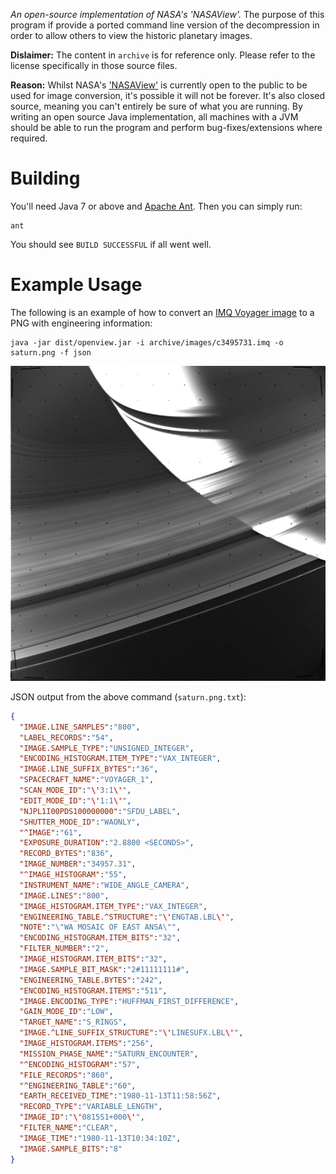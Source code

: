 *An open-source implementation of NASA's 'NASAView'.* The purpose of this
program if provide a ported command line version of the decompression in order
to allow others to view the historic planetary images.

**Dislaimer:** The content in `archive` is for reference only. Please refer to
the license specifically in those source files.

**Reason:** Whilst NASA's ['NASAView'](pds.nasa.gov/tools/nasa-view.shtml) is
currently open to the public to be used for image conversion, it's possible it
will not be forever. It's also closed source, meaning you can't entirely be
sure of what you are running. By writing an open source Java implementation,
all machines with a JVM should be able to run the program and perform
bug-fixes/extensions where required.

# Building

You'll need Java 7 or above and [Apache Ant](http://ant.apache.org/). Then you
can simply run:

```
ant
```

You should see `BUILD SUCCESSFUL` if all went well.

# Example Usage

The following is an example of how to convert an
[IMQ Voyager image](archive/images/c3495731.imq) to a PNG with engineering
information:

```
java -jar dist/openview.jar -i archive/images/c3495731.imq -o saturn.png -f json
```

![Output `saturn.png` from the above command.](doc/saturn.png)

JSON output from the above command (`saturn.png.txt`):

```json
{
  "IMAGE.LINE_SAMPLES":"800",
  "LABEL_RECORDS":"54",
  "IMAGE.SAMPLE_TYPE":"UNSIGNED_INTEGER",
  "ENCODING_HISTOGRAM.ITEM_TYPE":"VAX_INTEGER",
  "IMAGE.LINE_SUFFIX_BYTES":"36",
  "SPACECRAFT_NAME":"VOYAGER_1",
  "SCAN_MODE_ID":"\'3:1\'",
  "EDIT_MODE_ID":"\'1:1\'",
  "NJPL1I00PDS100000000":"SFDU_LABEL",
  "SHUTTER_MODE_ID":"WAONLY",
  "^IMAGE":"61",
  "EXPOSURE_DURATION":"2.8800 <SECONDS>",
  "RECORD_BYTES":"836",
  "IMAGE_NUMBER":"34957.31",
  "^IMAGE_HISTOGRAM":"55",
  "INSTRUMENT_NAME":"WIDE_ANGLE_CAMERA",
  "IMAGE.LINES":"800",
  "IMAGE_HISTOGRAM.ITEM_TYPE":"VAX_INTEGER",
  "ENGINEERING_TABLE.^STRUCTURE":"\'ENGTAB.LBL\'",
  "NOTE":"\"WA MOSAIC OF EAST ANSA\"",
  "ENCODING_HISTOGRAM.ITEM_BITS":"32",
  "FILTER_NUMBER":"2",
  "IMAGE_HISTOGRAM.ITEM_BITS":"32",
  "IMAGE.SAMPLE_BIT_MASK":"2#11111111#",
  "ENGINEERING_TABLE.BYTES":"242",
  "ENCODING_HISTOGRAM.ITEMS":"511",
  "IMAGE.ENCODING_TYPE":"HUFFMAN_FIRST_DIFFERENCE",
  "GAIN_MODE_ID":"LOW",
  "TARGET_NAME":"S_RINGS",
  "IMAGE.^LINE_SUFFIX_STRUCTURE":"\'LINESUFX.LBL\'",
  "IMAGE_HISTOGRAM.ITEMS":"256",
  "MISSION_PHASE_NAME":"SATURN_ENCOUNTER",
  "^ENCODING_HISTOGRAM":"57",
  "FILE_RECORDS":"860",
  "^ENGINEERING_TABLE":"60",
  "EARTH_RECEIVED_TIME":"1980-11-13T11:58:56Z",
  "RECORD_TYPE":"VARIABLE_LENGTH",
  "IMAGE_ID":"\'0815S1+000\'",
  "FILTER_NAME":"CLEAR",
  "IMAGE_TIME":"1980-11-13T10:34:10Z",
  "IMAGE.SAMPLE_BITS":"8"
}
```
